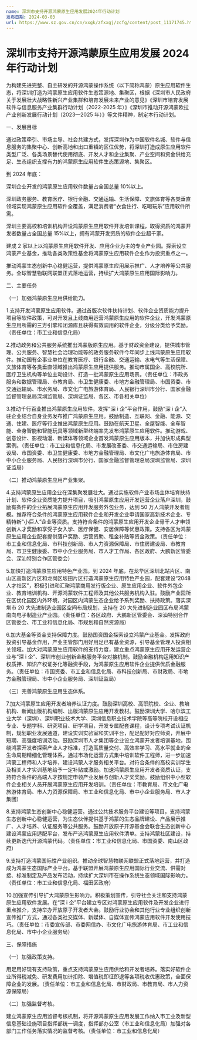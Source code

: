 ```yaml
---
name: 深圳市支持开源鸿蒙原生应用发展2024年行动计划
发布日期: 2024-03-03
url: https://www.sz.gov.cn/cn/xxgk/zfxxgj/zcfg/content/post_11171745.html
---
```


# 深圳市支持开源鸿蒙原生应用发展 2024 年行动计划

为构建先进完整、自主研发的开源鸿蒙操作系统（以下简称鸿蒙）原生应用软件生态，将深圳打造为鸿蒙原生应用软件生态策源地、集聚区，根据《深圳市人民政府关于发展壮大战略性新兴产业集群和培育发展未来产业的意见》《深圳市培育发展软件与信息服务产业集群行动计划（2022-2025 年）》《深圳市推动开源鸿蒙欧拉产业创新发展行动计划（2023—2025 年）》等文件精神，制定本行动计划。

一、发展目标

通过政策牵引、市场主导、社会共建方式，发挥深圳作为中国软件名城、软件与信息服务的集聚中心、创新高地和出口重镇的区位优势，将深圳打造成原生应用软件类型广泛、各类场景替代使用彻底、开发人才和企业集聚、产业空间和资金供给充足、生态组织支撑有力的鸿蒙原生应用软件生态策源地、集聚区。

到 2024 年底：

深圳企业开发的鸿蒙原生应用软件数量占全国总量 10%以上。

深圳政务服务、教育医疗、银行金融、交通运输、生活保障、文旅体育等各类垂直领域实现鸿蒙原生应用软件全覆盖，满足消费者“衣食住行、吃喝玩乐”应用软件所需。

深圳主要高校和培训机构开设鸿蒙原生应用软件开发培训课程，取得资质的鸿蒙开发者数量占全国总量 15%以上，拥有鸿蒙开发资质的软件企业超千家。

建成 2 家以上以鸿蒙原生应用软件开发、应用企业为主的专业产业园。探索设立鸿蒙产业基金，推动各类政策性基金将鸿蒙原生应用软件企业作为投资重点之一。

推动鸿蒙生态创新中心稳健运营，提供鸿蒙原生应用展示推广、人才培养等公共服务。全球智慧物联网联盟正式落地运营，持续扩大鸿蒙原生应用国际影响力。

二、主要任务

（一）加强鸿蒙原生应用供给能力。

1.支持开发鸿蒙原生应用软件。通过首版次软件扶持计划、软件企业资质能力提升项目等软件政策，可对开发且上线商用运营鸿蒙原生应用的软件企业，开发鸿蒙原生应用所需的三方引擎和闭源库且获得有效调用的软件企业，分级分类给予奖励。（责任单位：市工业和信息化局）

2.推动政务和公共服务系统推出鸿蒙版原生应用。基于财政资金建设，提供城市管理、公共服务、智慧社会治理功能等的政务服务软件今年同步上线鸿蒙原生应用软件。推动国有企事业单位在教育医疗、银行金融、交通运输、水电气等生活保障、文旅体育等各类垂直领域推出鸿蒙原生应用提供服务。推动市属国企、高校院所、医疗卫生机构等单位主动设计、打造一批鸿蒙原生应用场景。（责任单位：市政务服务和数据管理局、市教育局、市卫生健康委、市地方金融管理局、市国资委、市交通运输局、市水务局、市文化广电旅游体育局、人民银行深圳市分行、国家金融监督管理总局深圳监管局、深圳证监局、各区、市各相关单位）

3.推动千行百业推出鸿蒙原生应用软件。发挥“深 i 企”平台作用，鼓励“深 i 企”入驻企业结合自身业务发布推广鸿蒙原生应用。鼓励制造、互联网、金融、能源、交通、住建、医疗等行业推出鸿蒙原生应用。鼓励在航天卫星、全屋智能、全车智能、全身智能和智能玩具等领域新型终端率先发布鸿蒙原生应用软件。推动游戏、创意设计、影视动漫、新媒体等领域企业首发鸿蒙原生应用版本，并加快形成典型案例。（责任单位：市工业和信息化局、市发展改革委、市交通运输局、市住房建设局、市国资委、市卫生健康委、市地方金融管理局、市文化广电旅游体育局、市中小企业服务局、人民银行深圳市分行、国家金融监督管理总局深圳监管局、深圳证监局）

（二）推动鸿蒙原生应用产业集聚。

4.支持鸿蒙原生应用企业在深集聚发展壮大。通过实施软件产业市场主体培育扶持计划、软件企业资质能力提升项目，吸引鸿蒙原生应用开发运营企业落户深圳，鼓励有条件的企业拓展鸿蒙原生应用开发服务外包业务，达到 50 万人鸿蒙开发者规模。推荐符合条件的鸿蒙原生应用软件企业和开发企业申请国家高新技术企业、专精特新“小巨人”企业等资质。支持符合条件的鸿蒙原生应用开发企业骨干人才申领创新人才奖励和享受子女入学、医疗保健、安居保障等优惠政策。支持各区为鸿蒙原生应用企业配套提供落户奖励、运营资助、租金补贴等资金政策。（责任单位：市工业和信息化局、市科技创新局、市人力资源保障局、市住房建设局、市教育局、市卫生健康委、市中小企业服务局、市人才工作局、各区政府、大鹏新区管委会、深汕特别合作区管委会）

5.加快打造鸿蒙原生应用特色产业园。到 2024 年底，在龙华区深圳北站片区、南山区高新区片区和龙岗区坂田片区打造鸿蒙原生应用特色产业园，配套建设“2048 人才社区”，积极引进和汇聚鸿蒙商用发行版企业、原生应用企业、软件外包企业、教育培训机构、开源鸿蒙软件工程师及其他公共服务机构入驻。鼓励产业园所在区优化园区内外环境，对园区内鸿蒙生态企业给予系列奖励、扶持政策。落实深圳市 20 大先进制造业园区空间布局规划，支持在 20 大先进制造业园区布局鸿蒙南向电子制造业产业园。（责任单位：各区政府、大鹏新区管委会、深汕特别合作区管委会、市工业和信息化局、市规划和自然资源局）

6.加大基金等资金支持保障力度。鼓励国资国企探索设立鸿蒙产业基金。发挥政府投资引导基金作用，产业主管部门用好用足已有基金资源，引导基金管理人投资相关领域。加大对鸿蒙原生应用软件的支持力度，建立重点鸿蒙原生应用开发运营企业与“深 i 企”、深圳市创业创新金融服务平台对接机制。鼓励金融机构运用知识产权质押、知识产权证券化等融资手段，为鸿蒙原生应用软件企业提供优质金融服务。（责任单位：市国资委、市工业和信息化局、市科技创新局、市财政局、市地方金融管理局、市中小企业服务局、深圳证监局）

（三）完善鸿蒙原生应用生态体系。

7.加大鸿蒙原生应用开发者培养认证力度。鼓励深圳高校、高职院校、企业、教培机构、新闻出版机构编制、出版鸿蒙原生应用开发教材。鼓励深圳大学、哈尔滨工业大学（深圳）、深圳职业技术大学、深圳信息职业技术学院等高等院校开设相应专业、专题学科、研究项目、研学项目，开发专属配套课程，设计专项考试认证机制，规划职业发展通道，建设实训实验室和实训平台，配足配好对应师资，开展中短期、高强度培训活动。鼓励深圳市人才集团等企业设立鸿蒙开发者培训基地，围绕鸿蒙开发者探索产业人才标准，打造高质量交付、高效率学习、高水平就业的全生命周期精细化管理体系，通过市场化运营方式集中培训软件工程师，进一步加速鸿蒙工程师和人才培养，建设鸿蒙人才服务相关平台。对符合条件的高校实训学生及相关人才实训基地给予一定补贴或激励。加速鸿蒙原生应用开发者资质认证，支持符合条件的高端人才按规定申领产业发展与创新人才奖奖励。鼓励组织中小型软件企业相关人员开展鸿蒙原生应用开发培训。（责任单位：市教育局、市文化广电旅游体育局、市人力资源保障局、市工业和信息化局、市中小企业服务局、市人才集团）

8.支持鸿蒙生态创新中心稳健运营。通过公共技术服务平台建设等项目，支持鸿蒙生态创新中心稳健运营，为生态伙伴提供基于鸿蒙的生态品牌建设、产品展示推广、人才培养、认证服务等公共服务。鼓励开放原子开源基金会联合生态创新中心建设鸿蒙应用适配平台，发布严选鸿蒙原生应用软件清单。支持鸿蒙社区建设，持续更新迭代开源鸿蒙代码。（责任单位：市工业和信息化局、市国资委、南山区政府）

9.支持打造鸿蒙国际性产业组织。推动全球智慧物联网联盟正式落地运营，并打造成为鸿蒙生态国际产业平台。基于联盟开展鸿蒙原生应用国际行业交流、供需对接、标准制定及产品发布活动，持续扩大深圳市在操作系统生态领域国际影响力。（责任单位：市工业和信息化局、福田区政府）

10.加强宣传引导扩大鸿蒙原生影响力。积极策划宣传，引导社会关注和支持鸿蒙原生应用软件发展。在“深 i 企”平台建立专区对鸿蒙原生应用软件及开发企业进行重点推介，支持举办开放原子开发者大会。鼓励行业协会和其他行业专业组织创新宣传推广方式，通过各类社交媒体、新媒体、自媒体宣传鸿蒙应用软件开发使用技巧。（责任单位：市委宣传部、市委网信办、市文化广电旅游体育局、市工业和信息化局、市中小企业服务局）

三、保障措施

（一）加强政策支持。

用足用好现有支持政策，重点支持鸿蒙原生应用供给和开发者培养。落实好软件企业所得税减免、研发费用加计扣除、增值税即征即退等各项税收优惠政策，全面保障企业的发展。（责任单位：市工业和信息化局、市财政局、市教育局、市人力资源保障局）

（二）加强监督考核。

建立鸿蒙原生应用监督考核机制，将开源鸿蒙原生应用发展工作纳入市工业及新型信息基础设施项目指挥部统一调度，指挥部办公室（市工业和信息化局）加强对各部门工作任务落实情况的监督考核。（责任单位：市工业和信息化局）
